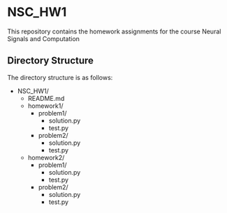 # NSC_HW1

This repository contains the homework assignments for the course Neural Signals and Computation 

## Directory Structure

The directory structure is as follows:

- NSC_HW1/
    - README.md
    - homework1/
        - problem1/
            - solution.py
            - test.py
        - problem2/
            - solution.py
            - test.py
    - homework2/
        - problem1/
            - solution.py
            - test.py
        - problem2/
            - solution.py
            - test.py